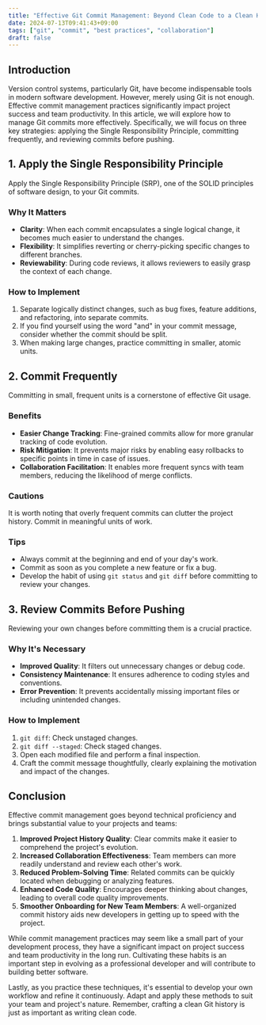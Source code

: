 ```yaml
---
title: "Effective Git Commit Management: Beyond Clean Code to a Clean History"
date: 2024-07-13T09:41:43+09:00
tags: ["git", "commit", "best practices", "collaboration"]
draft: false
---
```


## Introduction

Version control systems, particularly Git, have become indispensable tools in modern software development. However, merely using Git is not enough. Effective commit management practices significantly impact project success and team productivity. In this article, we will explore how to manage Git commits more effectively. Specifically, we will focus on three key strategies: applying the Single Responsibility Principle, committing frequently, and reviewing commits before pushing.

## 1. Apply the Single Responsibility Principle

Apply the Single Responsibility Principle (SRP), one of the SOLID principles of software design, to your Git commits.

### Why It Matters

-   **Clarity**: When each commit encapsulates a single logical change, it becomes much easier to understand the changes.
-   **Flexibility**: It simplifies reverting or cherry-picking specific changes to different branches.
-   **Reviewability**: During code reviews, it allows reviewers to easily grasp the context of each change.

### How to Implement

1. Separate logically distinct changes, such as bug fixes, feature additions, and refactoring, into separate commits.
2. If you find yourself using the word "and" in your commit message, consider whether the commit should be split.
3. When making large changes, practice committing in smaller, atomic units.

## 2. Commit Frequently

Committing in small, frequent units is a cornerstone of effective Git usage.

### Benefits

-   **Easier Change Tracking**: Fine-grained commits allow for more granular tracking of code evolution.
-   **Risk Mitigation**: It prevents major risks by enabling easy rollbacks to specific points in time in case of issues.
-   **Collaboration Facilitation**: It enables more frequent syncs with team members, reducing the likelihood of merge conflicts.

### Cautions

It is worth noting that overly frequent commits can clutter the project history. Commit in meaningful units of work.

### Tips

-   Always commit at the beginning and end of your day's work.
-   Commit as soon as you complete a new feature or fix a bug.
-   Develop the habit of using `git status` and `git diff` before committing to review your changes.

## 3. Review Commits Before Pushing

Reviewing your own changes before committing them is a crucial practice.

### Why It's Necessary

-   **Improved Quality**: It filters out unnecessary changes or debug code.
-   **Consistency Maintenance**: It ensures adherence to coding styles and conventions.
-   **Error Prevention**: It prevents accidentally missing important files or including unintended changes.

### How to Implement

1. `git diff`: Check unstaged changes.
2. `git diff --staged`: Check staged changes.
3. Open each modified file and perform a final inspection.
4. Craft the commit message thoughtfully, clearly explaining the motivation and impact of the changes.

## Conclusion

Effective commit management goes beyond technical proficiency and brings substantial value to your projects and teams:

1. **Improved Project History Quality**: Clear commits make it easier to comprehend the project's evolution.
2. **Increased Collaboration Effectiveness**: Team members can more readily understand and review each other's work.
3. **Reduced Problem-Solving Time**: Related commits can be quickly located when debugging or analyzing features.
4. **Enhanced Code Quality**: Encourages deeper thinking about changes, leading to overall code quality improvements.
5. **Smoother Onboarding for New Team Members**: A well-organized commit history aids new developers in getting up to speed with the project.

While commit management practices may seem like a small part of your development process, they have a significant impact on project success and team productivity in the long run. Cultivating these habits is an important step in evolving as a professional developer and will contribute to building better software.

Lastly, as you practice these techniques, it's essential to develop your own workflow and refine it continuously. Adapt and apply these methods to suit your team and project's nature. Remember, crafting a clean Git history is just as important as writing clean code.
